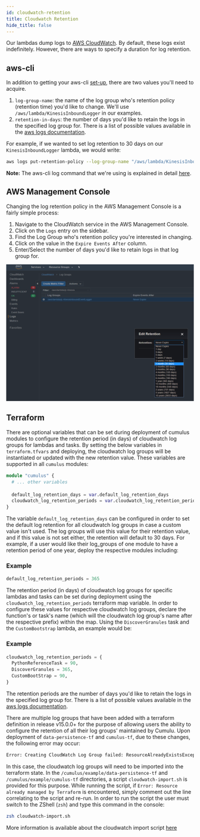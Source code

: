 ```yaml
---
id: cloudwatch-retention
title: Cloudwatch Retention
hide_title: false
---
```


Our lambdas dump logs to [AWS CloudWatch](https://aws.amazon.com/cloudwatch/). By default, these logs exist indefinitely. However, there are ways to specify a duration for log retention.

## aws-cli

In addition to getting your aws-cli [set-up](https://docs.aws.amazon.com/cli/latest/userguide/cli-chap-getting-started.html), there are two values you'll need to acquire.

1. `log-group-name`: the name of the log group who's retention policy (retention time) you'd like to change. We'll use `/aws/lambda/KinesisInboundLogger` in our examples.
2. `retention-in-days`: the number of days you'd like to retain the logs in the specified log group for. There is a list of possible values available in the [aws logs documentation](https://docs.aws.amazon.com/cli/latest/reference/logs/put-retention-policy.html).

For example, if we wanted to set log retention to 30 days on our `KinesisInboundLogger` lambda, we would write:

```bash
aws logs put-retention-policy --log-group-name "/aws/lambda/KinesisInboundLogger" --retention-in-days 30
```

**Note:** The aws-cli log command that we're using is explained in detail [here](https://docs.aws.amazon.com/cli/latest/reference/logs/put-retention-policy.html).

## AWS Management Console

Changing the log retention policy in the AWS Management Console is a fairly simple process:

1. Navigate to the CloudWatch service in the AWS Management Console.
2. Click on the `Logs` entry on the sidebar.
3. Find the Log Group who's retention policy you're interested in changing.
4. Click on the value in the `Expire Events After` column.
5. Enter/Select the number of days you'd like to retain logs in that log group for.

![Screenshot of AWS console showing how to configure the retention period for Cloudwatch logs](../assets/cloudwatch-retention.png)

## Terraform

There are optional variables that can be set during deployment of cumulus modules to configure
the retention period (in days) of cloudwatch log groups for lambdas and tasks. By setting the below
variables in `terraform.tfvars` and deploying, the cloudwatch log groups will be instantiated or updated
with the new retention value. These variables are supported in all `cumulus` modules:

```tf
module "cumulus" {
  # ... other variables

  default_log_retention_days = var.default_log_retention_days
  cloudwatch_log_retention_periods = var.cloudwatch_log_retention_periods
}
```

The variable `default_log_retention_days` can be configured in order to set the default log retention for all cloudwatch log groups in case a custom value isn't used. The log groups will use this value for their retention value, and if this value is not set either, the retention will default to 30 days.
For example, if a user would like their log_groups of one module to have a retention period of one year,
deploy the respective modules including:

### Example

```tf
default_log_retention_periods = 365
```

The retention period (in days) of cloudwatch log groups for specific lambdas and tasks can be set
during deployment using the `cloudwatch_log_retention_periods` terraform map variable. In order to
configure these values for respective cloudwatch log groups, declare the function's or task's name
(which will the cloudwatch log group's name after the respective prefix) within the map. Using the `DiscoverGranules` task and the `CustomBootstrap` lambda, an example would be:

### Example

```tf
cloudwatch_log_retention_periods = {
  PythonReferenceTask = 90,
  DiscoverGranules = 365,
  CustomBootStrap = 90,
}
```

The retention periods are the number of days you'd like to retain the logs in the specified log group for. There is a list of possible values available in the [aws logs documentation](https://docs.aws.amazon.com/cli/latest/reference/logs/put-retention-policy.html).

There are multiple log groups that have been added with a terraform definition in release v15.0.0+ for the purpose of allowing users the ability to configure the retention of all their log groups' maintained by Cumulu. Upon deployment of `data-persistence-tf` and `cumulus-tf`, due to these changes, the following error may occur:

```bash
Error: Creating CloudWatch Log Group failed: ResourceAlreadyExistsException: The specified log group already exists:  The CloudWatch Log Group '/aws/lambda/exampleUser-KinesisInboundEventLogger' already exists.
```

In this case, the cloudwatch log groups will need to be imported into the terraform state. In the `/cumulus/example/data-persistence-tf` and `/cumulus/example/cumulus-tf`
directories, a script `cloudwatch-import.sh` is provided for this purpose. While running the script, if `Error: Resource already managed by Terraform` is encountered, simply comment out the line correlating to the script and re-run. In order to run the script the user must switch to the ZShell (`zsh`) and type this command in the console:

```bash
zsh cloudwatch-import.sh
```

More information is available about the cloudwatch import script [here](../upgrade-notes/import-cloudwatch-logs.md)
